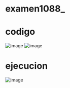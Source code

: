 # examen1088_
# codigo
![image](https://github.com/user-attachments/assets/9aba3602-5547-44fc-b153-81b861bedbaf)
![image](https://github.com/user-attachments/assets/5c7d4f3f-ca2a-47bb-aed2-9b1013599d67)
# ejecucion
![image](https://github.com/user-attachments/assets/141ce8ab-c298-464e-8fe5-99e26127e9e8)
